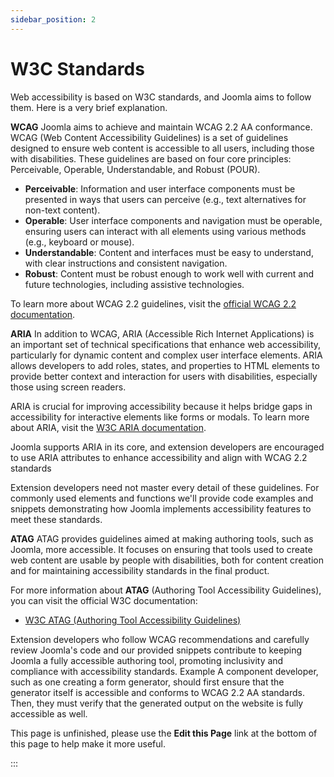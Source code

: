 ```yaml
---
sidebar_position: 2
---
```

W3C Standards
==============
Web accessibility is based on W3C standards, and Joomla aims to follow them. Here is a very brief explanation.

**WCAG**
Joomla aims to achieve and maintain WCAG 2.2 AA conformance. WCAG (Web Content Accessibility Guidelines) is a set of guidelines designed to ensure web content is accessible to all users, including those with disabilities. These guidelines are based on four core principles: Perceivable, Operable, Understandable, and Robust (POUR). 

- **Perceivable**: Information and user interface components must be presented in ways that users can perceive (e.g., text alternatives for non-text content).
- **Operable**: User interface components and navigation must be operable, ensuring users can interact with all elements using various methods (e.g., keyboard or mouse).
- **Understandable**: Content and interfaces must be easy to understand, with clear instructions and consistent navigation.
- **Robust**: Content must be robust enough to work well with current and future technologies, including assistive technologies.

To learn more about WCAG 2.2 guidelines, visit the [official WCAG 2.2 documentation](https://www.w3.org/WAI/WCAG22/). 

**ARIA**
In addition to WCAG, ARIA (Accessible Rich Internet Applications) is an important set of technical specifications that enhance web accessibility, particularly for dynamic content and complex user interface elements. ARIA allows developers to add roles, states, and properties to HTML elements to provide better context and interaction for users with disabilities, especially those using screen readers. 

ARIA is crucial for improving accessibility because it helps bridge gaps in accessibility for interactive elements like forms or modals.
To learn more about ARIA, visit the [W3C ARIA documentation](https://www.w3.org/TR/wai-aria/).

Joomla supports ARIA in its core, and extension developers are encouraged to use ARIA attributes to enhance accessibility and align with WCAG 2.2 standards

Extension developers need not master every detail of these guidelines. For commonly used elements and functions we'll provide code examples and snippets demonstrating how Joomla implements accessibility features to meet these standards.

**ATAG**
ATAG provides guidelines aimed at making authoring tools, such as Joomla, more accessible. It focuses on ensuring that tools used to create web content are usable by people with disabilities, both for content creation and for maintaining accessibility standards in the final product.

For more information about **ATAG** (Authoring Tool Accessibility Guidelines), you can visit the official W3C documentation:
- [W3C ATAG (Authoring Tool Accessibility Guidelines)](https://www.w3.org/WAI/standards-guidelines/atag/)

Extension developers who follow WCAG recommendations and carefully review Joomla's code and our provided snippets contribute to keeping Joomla a fully accessible authoring tool, promoting inclusivity and compliance with accessibility standards.
Example
A component developer, such as one creating a form generator, should first ensure that the generator itself is accessible and conforms to WCAG 2.2 AA standards. Then, they must verify that the generated output on the website is fully accessible as well.


This page is unfinished, please use the **Edit this Page** link at the bottom of this page to help make it more useful.

:::
